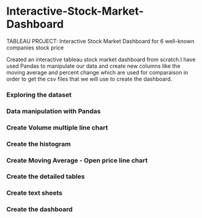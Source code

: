 # Interactive-Stock-Market-Dashboard
TABLEAU PROJECT: Interactive Stock Market Dashboard for 6 well-known companies stock price 

Created an interactive tableau stock market dashboard from scratch.I have used Pandas to manipulate our data and create new columns like the moving average and percent change which are used for comparaison in order to get the csv files that we will use to create the dashboard.

 ### Exploring the dataset
 ### Data manipulation with Pandas
 ### Create Volume multiple line chart
 ### Create the histogram
 ### Create Moving Average - Open price line chart
 ### Create the detailed tables
 ### Create text sheets
 ### Create the dashboard
